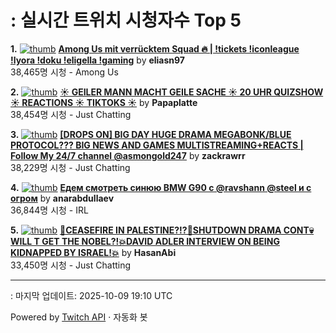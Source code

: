 # : 실시간 트위치 시청자수 Top 5

**1.** [![thumb](https://static-cdn.jtvnw.net/previews-ttv/live_user_eliasn97-320x180.jpg)](https://twitch.tv/eliasn97)
**[Among Us mit verrücktem Squad 🔥 | !tickets !iconleague !lyora !doku !eligella !gaming](https://twitch.tv/eliasn97)** by **eliasn97**<br>38,465명 시청  - Among Us

**2.** [![thumb](https://static-cdn.jtvnw.net/previews-ttv/live_user_papaplatte-320x180.jpg)](https://twitch.tv/Papaplatte)
**[☀️ GEILER MANN MACHT GEILE SACHE ☀️ 20 UHR QUIZSHOW ☀️ REACTIONS ☀️ TIKTOKS ☀️](https://twitch.tv/Papaplatte)** by **Papaplatte**<br>38,454명 시청  - Just Chatting

**3.** [![thumb](https://static-cdn.jtvnw.net/previews-ttv/live_user_zackrawrr-320x180.jpg)](https://twitch.tv/zackrawrr)
**[[DROPS ON] BIG DAY HUGE DRAMA MEGABONK/BLUE PROTOCOL??? BIG NEWS AND GAMES MULTISTREAMING+REACTS | Follow My 24/7 channel @asmongold247](https://twitch.tv/zackrawrr)** by **zackrawrr**<br>38,229명 시청  - Just Chatting

**4.** [![thumb](https://static-cdn.jtvnw.net/previews-ttv/live_user_anarabdullaev-320x180.jpg)](https://twitch.tv/anarabdullaev)
**[Едем смотреть синюю BMW G90 с @ravshann @steel и с огром](https://twitch.tv/anarabdullaev)** by **anarabdullaev**<br>36,844명 시청  - IRL

**5.** [![thumb](https://static-cdn.jtvnw.net/previews-ttv/live_user_hasanabi-320x180.jpg)](https://twitch.tv/HasanAbi)
**[🚨CEASEFIRE IN PALESTINE?!?🚨SHUTDOWN DRAMA CONT💀WILL T GET THE NOBEL?!💥DAVID ADLER INTERVIEW ON BEING KIDNAPPED BY ISRAEL!💥](https://twitch.tv/HasanAbi)** by **HasanAbi**<br>33,450명 시청  - Just Chatting


---
: 마지막 업데이트: 2025-10-09 19:10 UTC

Powered by [Twitch API](https://dev.twitch.tv/docs/api/reference) · 자동화 봇